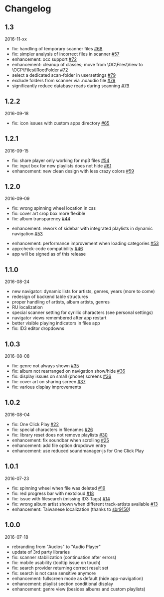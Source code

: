 # Changelog

## 1.3
2016-11-xx
- fix: handling of temporary scanner files [#68](https://github.com/rello/audioplayer/issues/68)
- fix: simpler analysis of incorrect files in scanner [#57](https://github.com/rello/audioplayer/issues/57)
- enhancement: occ support [#72](https://github.com/rello/audioplayer/issues/72)
- enhancement: cleanup of classes; move from \OC\Files\View to \OCP\Files\IRootFolder [#72](https://github.com/rello/audioplayer/issues/72)
- select a dedicated scan-folder in usersettings [#79](https://github.com/rello/audioplayer/issues/79)
- exclude folders from scanner via .noaudio file [#79](https://github.com/rello/audioplayer/issues/79)
- significantly reduce database reads during scanning [#79](https://github.com/rello/audioplayer/issues/79)

## 1.2.2
2016-09-18
- fix: icon issues with custom apps directory [#65](https://github.com/rello/audioplayer/issues/65)

## 1.2.1
2016-09-15
- fix: share player only working for mp3 files [#54](https://github.com/rello/audioplayer/issues/54)
- fix: input box for new playlists does not hide [#61](https://github.com/rello/audioplayer/issues/61)
- enhancement: new clean design with less crazy colors [#59](https://github.com/rello/audioplayer/issues/59)

## 1.2.0
2016-09-09
- fix: wrong spinning wheel location in css
- fix: cover art crop box more flexible
- fix: album transparency [#44](https://github.com/rello/audioplayer/issues/44)
+ enhancement: rework of sidebar with integrated playlists in dynamic navigation [#53](https://github.com/rello/audioplayer/pull/53)
- enhancement: performance improvement when loading categories [#53](https://github.com/rello/audioplayer/pull/53)
- app:check-code compatibility [#46](https://github.com/rello/audioplayer/issues/46)
- app will be signed as of this release

## 1.1.0
2016-08-24
- new navigator: dynamic lists for artists, genres, years (more to come)
- redesign of backend table structures
- proper handling of artists, album artists, genres
- RU localization
- special scanner setting for cyrillic characters (see personal settings)
- navigator views remembered after app restart
- better visible playing indicators in files app
- fix: ID3 editor dropdowns

## 1.0.3
2016-08-08
- fix: genre not always shown [#35](https://github.com/rello/audioplayer/issues/35)
- fix: album not rearranged on navigation show/hide [#36](https://github.com/rello/audioplayer/issues/36)
- fix: display issues on small (phone) screens [#36](https://github.com/rello/audioplayer/issues/36)
- fix: cover art on sharing screen [#37](https://github.com/rello/audioplayer/issues/37)
- fix: various display improvements

## 1.0.2
2016-08-04
- fix: One Click Play [#22](https://github.com/rello/audioplayer/issues/22)
- fix: special characters in filenames [#26](https://github.com/rello/audioplayer/issues/26)
- fix: library reset does not remove playlists [#30](https://github.com/rello/audioplayer/issues/30)
- enhancement: fix soundbar when scrolling [#25](https://github.com/rello/audioplayer/issues/25)
- enhancement: add file option dropdown entry
- enhancement: use reduced soundmanager-js for One Click Play

## 1.0.1
2016-07-23
- fix: spinning wheel when file was deleted [#19](https://github.com/rello/audioplayer/issues/19)
- fix: red progress bar with nextcloud [#18](https://github.com/rello/audioplayer/issues/18)
- fix: issue with filesearch (missing ID3 Tags) [#14](https://github.com/rello/audioplayer/issues/14)
- fix: wrong album artist shown when different track-artists available [#13](https://github.com/rello/audioplayer/issues/13)
- enhancement: Taiwanese localization (thanks to [sbr9150](https://github.com/sbr9150))

## 1.0.0
2016-07-18
- rebranding from "Audios" to "Audio Player"
- update of 3rd party libraries
- fix: scanner stabilization (continuation after errors)
- fix: mobile usability (tooltip issue on touch)
- fix: search provider returning correct result set
- fix: search is not case sensitive anymore
- enhancement: fullscreen mode as default (hide app-navigation)
- enhancement: playlist section conditional display
- enhancement: genre view (besides albums and custom playlists)
